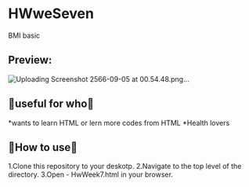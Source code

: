 # HWweSeven
BMI basic
## Preview:
![Uploading Screenshot 2566-09-05 at 00.54.48.png…]()

## **🌲useful for who🌲**
*wants to learn HTML or lern more codes from HTML
*Health lovers
## **🌲How to use🌲**
1.Clone this repository to your deskotp.
2.Navigate to the top level of the directory.
3.Open - HwWeek7.html in your browser.
